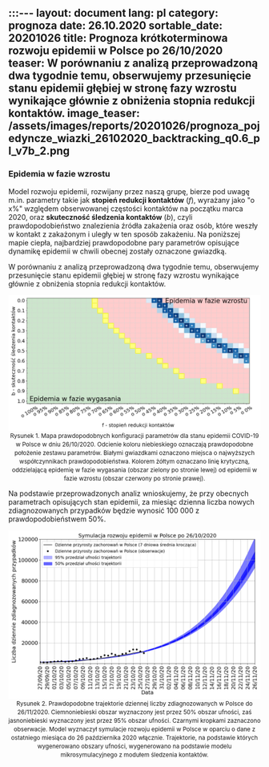 :::---
layout: document
lang: pl
category: prognoza
date: 26.10.2020
sortable_date: 20201026
title: Prognoza krótkoterminowa rozwoju epidemii w Polsce po 26/10/2020
teaser: W porównaniu z analizą przeprowadzoną dwa tygodnie temu, obserwujemy przesunięcie stanu epidemii głębiej w stronę fazy wzrostu wynikające głównie z obniżenia stopnia redukcji kontaktów.
image_teaser:  /assets/images/reports/20201026/prognoza_pojedyncze_wiazki_26102020_backtracking_q0.6_pl_v7b_2.png
---

<h3>Epidemia w fazie wzrostu</h3>

<p>Model rozwoju epidemii, rozwijany przez naszą grupę, bierze pod uwagę m.in. parametry takie jak <span style="font-weight: bold">stopień redukcji kontaktów</span> (<span style="font-style:italic">f</span>), wyrażany jako "o x%" względem obserwowanej częstości kontaktów na początku marca 2020, oraz <span style="font-weight: bold">skuteczność śledzenia kontaktów</span> (<span style="font-style: italic">b</span>), czyli prawdopodobieństwo znalezienia źródła zakażenia oraz osób, które weszły w kontakt z zakażonym i uległy w ten sposób zakażeniu. Na poniższej mapie ciepła, najbardziej prawdopodobne pary parametrów opisujące dynamikę epidemii w chwili obecnej zostały oznaczone gwiazdką. </p>

<p>W porównaniu z analizą przeprowadzoną dwa tygodnie temu, obserwujemy przesunięcie stanu epidemii głębiej w stronę fazy wzrostu wynikające głównie z obniżenia stopnia redukcji kontaktów.</p>

<div style="text-align: center" class="row 90%">
    <span class="image fit">
        <img src="/assets/images/reports/20201026/heatmap_PL_bf_20201027.png" style="display: block; margin: 0 auto;"/>
    </span>
    <small>Rysunek 1. Mapa prawdopodobnych konfiguracji parametrów dla stanu epidemii COVID-19 w Polsce w dniu 26/10/2020. Odcienie koloru niebieskiego oznaczają prawdopodobne położenie zestawu parametrów. Białymi gwiazdkami oznaczono miejsca o najwyższych współczynnikach prawdopodobieństwa. Kolorem żółtym oznaczano linię krytyczną, oddzielającą epidemię w fazie wygasania (obszar zielony po stronie lewej) od epidemii w fazie wzrostu (obszar czerwony po stronie prawej).</small>
</div>

<p>Na podstawie przeprowadzonych analiz wnioskujemy, że przy obecnych parametrach opisujących stan epidemii, za miesiąc dzienna liczba nowych zdiagnozowanych przypadków będzie wynosić 100 000 z prawdopodobieństwem 50%. </p>
<div style="text-align: center" class="row 90%">
    <span class="image fit">
        <img src="/assets/images/reports/20201026/prognoza_pojedyncze_wiazki_26102020_backtracking_q0.6_pl_v7b_2.png" style="display: block; margin: 0 auto;"/>
    </span>
    <small>Rysunek 2. Prawdopodobne trajektorie dziennej liczby zdiagnozowanych w Polsce do 26/11/2020. Ciemnoniebieski obszar wyznaczony jest przez 50% obszar ufności, zaś jasnoniebieski wyznaczony jest przez 95% obszar ufności. Czarnymi kropkami zaznaczono obserwacje. Model wyznaczył symulacje rozwoju epidemii w Polsce w oparciu o dane z ostatniego miesiąca do 26 października 2020 włącznie. Trajektorie, na podstawie których wygenerowano obszary ufności, wygenerowano na podstawie modelu mikrosymulacyjnego z modułem śledzenia kontaktów.</small>
</div>